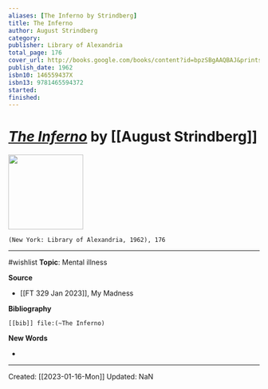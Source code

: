 ```yaml
---
aliases: [The Inferno by Strindberg]
title: The Inferno
author: August Strindberg
category: 
publisher: Library of Alexandria
total_page: 176
cover_url: http://books.google.com/books/content?id=bpzSBgAAQBAJ&printsec=frontcover&img=1&zoom=1&edge=curl&source=gbs_api
publish_date: 1962
isbn10: 146559437X
isbn13: 9781465594372
started: 
finished: 
---
```

# *[The Inferno]()* by [[August Strindberg]]

<img src="http://books.google.com/books/content?id=bpzSBgAAQBAJ&printsec=frontcover&img=1&zoom=1&edge=curl&source=gbs_api" width=150>

`(New York: Library of Alexandria, 1962), 176`

--- 
#wishlist
**Topic**: Mental illness

**Source**
- [[FT 329 Jan 2023]], My Madness


**Bibliography**

```query
[[bib]] file:(~The Inferno)
```
 

**New Words**

- 

---
Created: [[2023-01-16-Mon]]
Updated: NaN

